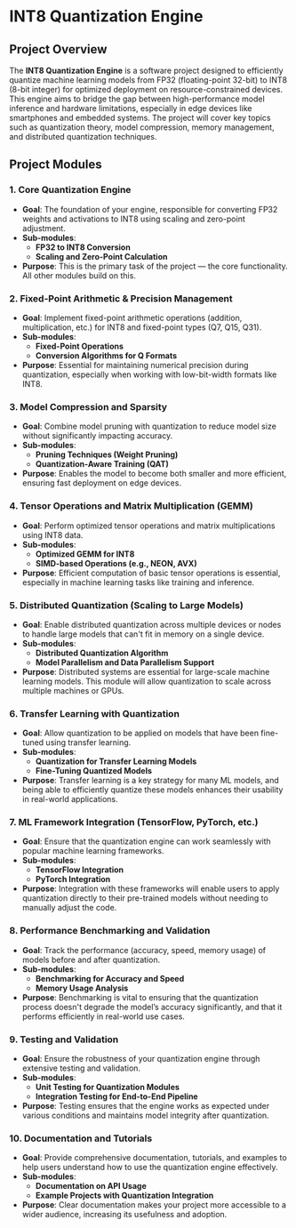 # INT8 Quantization Engine

## Project Overview
The **INT8 Quantization Engine** is a software project designed to efficiently quantize machine learning models from FP32 (floating-point 32-bit) to INT8 (8-bit integer) for optimized deployment on resource-constrained devices. This engine aims to bridge the gap between high-performance model inference and hardware limitations, especially in edge devices like smartphones and embedded systems. The project will cover key topics such as quantization theory, model compression, memory management, and distributed quantization techniques.

## Project Modules

### 1. **Core Quantization Engine**
   - **Goal**: The foundation of your engine, responsible for converting FP32 weights and activations to INT8 using scaling and zero-point adjustment.
   - **Sub-modules**:
     - **FP32 to INT8 Conversion**
     - **Scaling and Zero-Point Calculation**
   - **Purpose**: This is the primary task of the project — the core functionality. All other modules build on this.

### 2. **Fixed-Point Arithmetic & Precision Management**
   - **Goal**: Implement fixed-point arithmetic operations (addition, multiplication, etc.) for INT8 and fixed-point types (Q7, Q15, Q31).
   - **Sub-modules**:
     - **Fixed-Point Operations**
     - **Conversion Algorithms for Q Formats**
   - **Purpose**: Essential for maintaining numerical precision during quantization, especially when working with low-bit-width formats like INT8.

### 3. **Model Compression and Sparsity**
   - **Goal**: Combine model pruning with quantization to reduce model size without significantly impacting accuracy.
   - **Sub-modules**:
     - **Pruning Techniques (Weight Pruning)**
     - **Quantization-Aware Training (QAT)**
   - **Purpose**: Enables the model to become both smaller and more efficient, ensuring fast deployment on edge devices.

### 4. **Tensor Operations and Matrix Multiplication (GEMM)**
   - **Goal**: Perform optimized tensor operations and matrix multiplications using INT8 data.
   - **Sub-modules**:
     - **Optimized GEMM for INT8**
     - **SIMD-based Operations (e.g., NEON, AVX)**
   - **Purpose**: Efficient computation of basic tensor operations is essential, especially in machine learning tasks like training and inference.

### 5. **Distributed Quantization (Scaling to Large Models)**
   - **Goal**: Enable distributed quantization across multiple devices or nodes to handle large models that can't fit in memory on a single device.
   - **Sub-modules**:
     - **Distributed Quantization Algorithm**
     - **Model Parallelism and Data Parallelism Support**
   - **Purpose**: Distributed systems are essential for large-scale machine learning models. This module will allow quantization to scale across multiple machines or GPUs.

### 6. **Transfer Learning with Quantization**
   - **Goal**: Allow quantization to be applied on models that have been fine-tuned using transfer learning.
   - **Sub-modules**:
     - **Quantization for Transfer Learning Models**
     - **Fine-Tuning Quantized Models**
   - **Purpose**: Transfer learning is a key strategy for many ML models, and being able to efficiently quantize these models enhances their usability in real-world applications.

### 7. **ML Framework Integration (TensorFlow, PyTorch, etc.)**
   - **Goal**: Ensure that the quantization engine can work seamlessly with popular machine learning frameworks.
   - **Sub-modules**:
     - **TensorFlow Integration**
     - **PyTorch Integration**
   - **Purpose**: Integration with these frameworks will enable users to apply quantization directly to their pre-trained models without needing to manually adjust the code.

### 8. **Performance Benchmarking and Validation**
   - **Goal**: Track the performance (accuracy, speed, memory usage) of models before and after quantization.
   - **Sub-modules**:
     - **Benchmarking for Accuracy and Speed**
     - **Memory Usage Analysis**
   - **Purpose**: Benchmarking is vital to ensuring that the quantization process doesn't degrade the model’s accuracy significantly, and that it performs efficiently in real-world use cases.

### 9. **Testing and Validation**
   - **Goal**: Ensure the robustness of your quantization engine through extensive testing and validation.
   - **Sub-modules**:
     - **Unit Testing for Quantization Modules**
     - **Integration Testing for End-to-End Pipeline**
   - **Purpose**: Testing ensures that the engine works as expected under various conditions and maintains model integrity after quantization.

### 10. **Documentation and Tutorials**
   - **Goal**: Provide comprehensive documentation, tutorials, and examples to help users understand how to use the quantization engine effectively.
   - **Sub-modules**:
     - **Documentation on API Usage**
     - **Example Projects with Quantization Integration**
   - **Purpose**: Clear documentation makes your project more accessible to a wider audience, increasing its usefulness and adoption.

